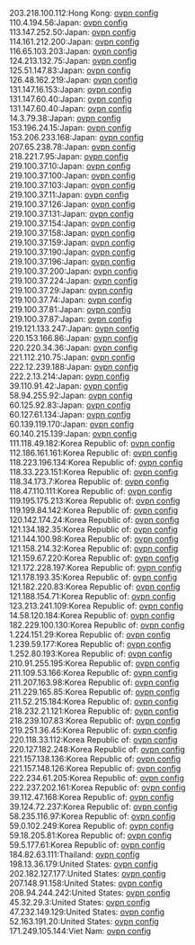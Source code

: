 203.218.100.112:Hong Kong: [ovpn config](vpn/203_218_100_112.ovpn)  
110.4.194.56:Japan: [ovpn config](vpn/110_4_194_56.ovpn)  
113.147.252.50:Japan: [ovpn config](vpn/113_147_252_50.ovpn)  
114.161.212.200:Japan: [ovpn config](vpn/114_161_212_200.ovpn)  
116.65.103.203:Japan: [ovpn config](vpn/116_65_103_203.ovpn)  
124.213.132.75:Japan: [ovpn config](vpn/124_213_132_75.ovpn)  
125.51.147.83:Japan: [ovpn config](vpn/125_51_147_83.ovpn)  
126.48.162.219:Japan: [ovpn config](vpn/126_48_162_219.ovpn)  
131.147.16.153:Japan: [ovpn config](vpn/131_147_16_153.ovpn)  
131.147.60.40:Japan: [ovpn config](vpn/131_147_60_40.ovpn)  
131.147.60.40:Japan: [ovpn config](vpn/131_147_60_40.ovpn)  
14.3.79.38:Japan: [ovpn config](vpn/14_3_79_38.ovpn)  
153.196.24.15:Japan: [ovpn config](vpn/153_196_24_15.ovpn)  
153.206.233.168:Japan: [ovpn config](vpn/153_206_233_168.ovpn)  
207.65.238.78:Japan: [ovpn config](vpn/207_65_238_78.ovpn)  
218.221.7.95:Japan: [ovpn config](vpn/218_221_7_95.ovpn)  
219.100.37.10:Japan: [ovpn config](vpn/219_100_37_10.ovpn)  
219.100.37.100:Japan: [ovpn config](vpn/219_100_37_100.ovpn)  
219.100.37.103:Japan: [ovpn config](vpn/219_100_37_103.ovpn)  
219.100.37.11:Japan: [ovpn config](vpn/219_100_37_11.ovpn)  
219.100.37.126:Japan: [ovpn config](vpn/219_100_37_126.ovpn)  
219.100.37.131:Japan: [ovpn config](vpn/219_100_37_131.ovpn)  
219.100.37.154:Japan: [ovpn config](vpn/219_100_37_154.ovpn)  
219.100.37.158:Japan: [ovpn config](vpn/219_100_37_158.ovpn)  
219.100.37.159:Japan: [ovpn config](vpn/219_100_37_159.ovpn)  
219.100.37.190:Japan: [ovpn config](vpn/219_100_37_190.ovpn)  
219.100.37.196:Japan: [ovpn config](vpn/219_100_37_196.ovpn)  
219.100.37.200:Japan: [ovpn config](vpn/219_100_37_200.ovpn)  
219.100.37.224:Japan: [ovpn config](vpn/219_100_37_224.ovpn)  
219.100.37.29:Japan: [ovpn config](vpn/219_100_37_29.ovpn)  
219.100.37.74:Japan: [ovpn config](vpn/219_100_37_74.ovpn)  
219.100.37.81:Japan: [ovpn config](vpn/219_100_37_81.ovpn)  
219.100.37.87:Japan: [ovpn config](vpn/219_100_37_87.ovpn)  
219.121.133.247:Japan: [ovpn config](vpn/219_121_133_247.ovpn)  
220.153.166.86:Japan: [ovpn config](vpn/220_153_166_86.ovpn)  
220.220.34.36:Japan: [ovpn config](vpn/220_220_34_36.ovpn)  
221.112.210.75:Japan: [ovpn config](vpn/221_112_210_75.ovpn)  
222.12.239.188:Japan: [ovpn config](vpn/222_12_239_188.ovpn)  
222.2.13.214:Japan: [ovpn config](vpn/222_2_13_214.ovpn)  
39.110.91.42:Japan: [ovpn config](vpn/39_110_91_42.ovpn)  
58.94.255.92:Japan: [ovpn config](vpn/58_94_255_92.ovpn)  
60.125.92.83:Japan: [ovpn config](vpn/60_125_92_83.ovpn)  
60.127.61.134:Japan: [ovpn config](vpn/60_127_61_134.ovpn)  
60.139.119.170:Japan: [ovpn config](vpn/60_139_119_170.ovpn)  
60.140.215.139:Japan: [ovpn config](vpn/60_140_215_139.ovpn)  
111.118.49.182:Korea Republic of: [ovpn config](vpn/111_118_49_182.ovpn)  
112.186.161.161:Korea Republic of: [ovpn config](vpn/112_186_161_161.ovpn)  
118.223.196.134:Korea Republic of: [ovpn config](vpn/118_223_196_134.ovpn)  
118.33.223.151:Korea Republic of: [ovpn config](vpn/118_33_223_151.ovpn)  
118.34.173.7:Korea Republic of: [ovpn config](vpn/118_34_173_7.ovpn)  
118.47.110.111:Korea Republic of: [ovpn config](vpn/118_47_110_111.ovpn)  
119.195.175.213:Korea Republic of: [ovpn config](vpn/119_195_175_213.ovpn)  
119.199.84.142:Korea Republic of: [ovpn config](vpn/119_199_84_142.ovpn)  
120.142.174.24:Korea Republic of: [ovpn config](vpn/120_142_174_24.ovpn)  
121.134.182.35:Korea Republic of: [ovpn config](vpn/121_134_182_35.ovpn)  
121.144.100.98:Korea Republic of: [ovpn config](vpn/121_144_100_98.ovpn)  
121.158.214.32:Korea Republic of: [ovpn config](vpn/121_158_214_32.ovpn)  
121.159.67.220:Korea Republic of: [ovpn config](vpn/121_159_67_220.ovpn)  
121.172.228.197:Korea Republic of: [ovpn config](vpn/121_172_228_197.ovpn)  
121.178.193.35:Korea Republic of: [ovpn config](vpn/121_178_193_35.ovpn)  
121.182.220.83:Korea Republic of: [ovpn config](vpn/121_182_220_83.ovpn)  
121.188.154.71:Korea Republic of: [ovpn config](vpn/121_188_154_71.ovpn)  
123.213.241.109:Korea Republic of: [ovpn config](vpn/123_213_241_109.ovpn)  
14.58.120.184:Korea Republic of: [ovpn config](vpn/14_58_120_184.ovpn)  
182.229.100.130:Korea Republic of: [ovpn config](vpn/182_229_100_130.ovpn)  
1.224.151.29:Korea Republic of: [ovpn config](vpn/1_224_151_29.ovpn)  
1.239.59.177:Korea Republic of: [ovpn config](vpn/1_239_59_177.ovpn)  
1.252.80.193:Korea Republic of: [ovpn config](vpn/1_252_80_193.ovpn)  
210.91.255.195:Korea Republic of: [ovpn config](vpn/210_91_255_195.ovpn)  
211.109.53.166:Korea Republic of: [ovpn config](vpn/211_109_53_166.ovpn)  
211.207.163.98:Korea Republic of: [ovpn config](vpn/211_207_163_98.ovpn)  
211.229.165.85:Korea Republic of: [ovpn config](vpn/211_229_165_85.ovpn)  
211.52.215.184:Korea Republic of: [ovpn config](vpn/211_52_215_184.ovpn)  
218.232.21.121:Korea Republic of: [ovpn config](vpn/218_232_21_121.ovpn)  
218.239.107.83:Korea Republic of: [ovpn config](vpn/218_239_107_83.ovpn)  
219.251.36.45:Korea Republic of: [ovpn config](vpn/219_251_36_45.ovpn)  
220.118.33.112:Korea Republic of: [ovpn config](vpn/220_118_33_112.ovpn)  
220.127.182.248:Korea Republic of: [ovpn config](vpn/220_127_182_248.ovpn)  
221.157.138.136:Korea Republic of: [ovpn config](vpn/221_157_138_136.ovpn)  
221.157.148.126:Korea Republic of: [ovpn config](vpn/221_157_148_126.ovpn)  
222.234.61.205:Korea Republic of: [ovpn config](vpn/222_234_61_205.ovpn)  
222.237.202.161:Korea Republic of: [ovpn config](vpn/222_237_202_161.ovpn)  
39.112.47.168:Korea Republic of: [ovpn config](vpn/39_112_47_168.ovpn)  
39.124.72.237:Korea Republic of: [ovpn config](vpn/39_124_72_237.ovpn)  
58.235.116.97:Korea Republic of: [ovpn config](vpn/58_235_116_97.ovpn)  
59.0.102.249:Korea Republic of: [ovpn config](vpn/59_0_102_249.ovpn)  
59.18.205.81:Korea Republic of: [ovpn config](vpn/59_18_205_81.ovpn)  
59.5.177.61:Korea Republic of: [ovpn config](vpn/59_5_177_61.ovpn)  
184.82.63.111:Thailand: [ovpn config](vpn/184_82_63_111.ovpn)  
198.13.36.179:United States: [ovpn config](vpn/198_13_36_179.ovpn)  
202.182.127.177:United States: [ovpn config](vpn/202_182_127_177.ovpn)  
207.148.91.158:United States: [ovpn config](vpn/207_148_91_158.ovpn)  
208.94.244.242:United States: [ovpn config](vpn/208_94_244_242.ovpn)  
45.32.29.3:United States: [ovpn config](vpn/45_32_29_3.ovpn)  
47.232.149.129:United States: [ovpn config](vpn/47_232_149_129.ovpn)  
52.163.191.20:United States: [ovpn config](vpn/52_163_191_20.ovpn)  
171.249.105.144:Viet Nam: [ovpn config](vpn/171_249_105_144.ovpn)  
